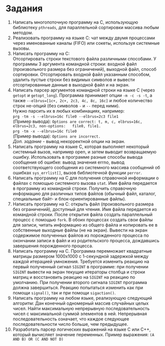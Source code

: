 # Задания

1. Написать многопоточную программу на C, использующую библиотеку `pthreads`, для параллельной сортировки массива любым методом.
2. Реализовать программу на языке С: чат между двумя процессами через
именованные каналы (FIFO) или сокеты, используя системные вызовы.
3. Написать программу на С:  
  Отсортировать строки текстового файла различными способами. У программы 3 аргумента командной строки: входной файл (произвольного размера без ограничений), выходной файл, способ сортировки. Отсортировать входной файл указанным способом, удалить пустые строки без видимых символов и вывести отсортированные данные в выходной файл и на экран.
4. Написать парсер аргументов командной строки на языке С (через `getopt` и `getopt_long`). Программа принимает опции `-m -c -s -t`, а также `--elbrus=[1c+, 2c+, 2c3, 4c, 8c, 16c]` и любое количество строк не-опций (без символов `-` и `--` перед ними).  
  Нужно парсить их в любых комбинациях, например:  
  `prg -tm -s --elbrus=16c file0 --elbrus=2c3 file1`  
  (Пример вывода): `Options are correct: t, m, c, elbrus=16c, elbrus=2c3, non-options:  
file0, file1.`  
  `prg -tm -x --elbrus=16c file0`  
  (Пример вывода): `Options are incorrect.`  
  _Доп. задание_ - вывод некорректной опции на экран.
5. Написать программу на языке С, которая выполняет некоторый системный вызов, например open, и затем выводит возвращаемую ошибку. Использовать в программе разные способы вывода сообщения об ошибке: вывод значения errno, вывод соответствующего сообщения из системного массива сообщений об ошибках `sys_errlist[]`, вызов библиотечной функции `perror`.
6. Написать программу на С для получения справочной информации о файлах с помощью системного вызова `stat`. Имя файла передается в программу из командной строки. Получить справочную информацию для различных типов файлов (обычный файл, каталог, специальные байт- и блок-ориентированные файлы).
7. Написать программу на С: открыть файл (произвольного размера без ограничений), доступный для чтения. Имя файла передается из командной строки. После открытия файла создать параллельный процесс с помощью `fork`. В обоих процессах создать свои файлы для записи, читать информацию из общего файла и копировать ее в собственные выходные файлы (не на экран). Вывести на экран содержимое полученных файлов из порожденного процесса по окончании записи в файл и из родительского процесса, дождавшись завершения порожденного процесса.
8. Написать программу на С. Программа перемножает квадратные матрицы размером 1000х1000 с 1-секундной задержкой между каждой итерацией умножения. Требуется изменить реакцию на первый полученный сигнал `SIGINT` в программе: при получении `SIGINT` вывести на экран текущие итераторы столбца и строки матриц и восстановить реакцию на `SIGINT` на реакцию по умолчанию. При получении второго сигнала `SIGINT` программа должна завершиться. Реакцию попытаться изменить как при помощи `signal()`, так и при помощи `sigaction()`.
9. Написать программу на любом языке, реализующую следующий алгоритм: Дан конечный одномерный массив случайных целых чисел. Найти максимальную непрерывную последовательность чисел с максимальной суммой элементов в ней. Непрерывная последовательность означает, что каждое следующее последовательности число больше, чем предыдущее.
10. Разработать парсер логических выражений на языке С или С++, который вычисляет значение переменных. Пример выражения: `(A AND B) OR (C AND NOT D)`
